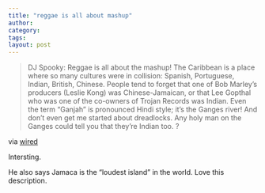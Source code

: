 ```yaml
---
title: "reggae is all about mashup"
author:
category: 
tags: 
layout: post
---
```

<blockquote>DJ Spooky: Reggae is all about the mashup! The Caribbean is a place where so many cultures were in collision: Spanish, Portuguese, Indian, British, Chinese. People tend to forget that one of Bob Marley’s producers (Leslie Kong) was Chinese-Jamaican, or that Lee Gopthal who was one of the co-owners of Trojan Records was Indian. Even the term “Ganjah” is pronounced Hindi style; it’s the Ganges river! And don’t even get me started about dreadlocks. Any holy man on the Ganges could tell you that they’re Indian too. ?</blockquote>

via <a href="http://www.wired.com/print/entertainment/music/news/2007/07/spooky_QA">wired</a>

Intersting.

He also says Jamaca is the “loudest island” in the world. Love this description.

